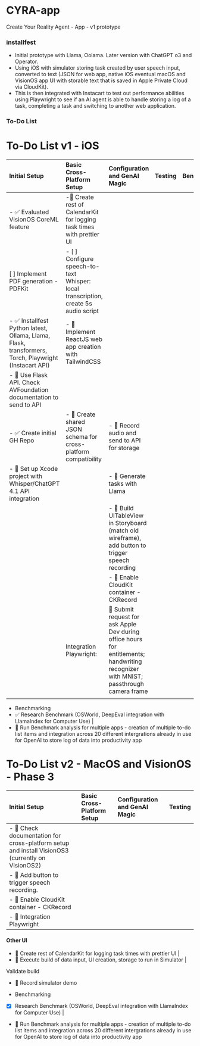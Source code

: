 # CYRA-app
Create Your Reality Agent - App - v1 prototype
### installfest
* Initial prototype with Llama, Oolama. Later version with ChatGPT o3 and Operator.
* Using iOS with simulator storing task created by user speech input, converted to text (JSON for web app, native iOS eventual macOS and VisionOS app UI with storable text that is saved in Apple Private Cloud via CloudKit). 
* This is then integrated with Instacart to test out performance abilities using Playwright to see if an AI agent is able to handle storing a log of a task, completing a task and switching to another web application.
### To-Do List



# To-Do List v1 - iOS 

| Initial Setup | Basic Cross-Platform Setup | Configuration and GenAI Magic | Testing | Benchmarking |
| :------------ | :------------------------- | :---------------------------- | :------ | :----------- |
| - ✅ Evaluated VisionOS CoreML feature | -🔲  Create rest of CalendarKit for logging task times with prettier UI |
| [ ] Implement PDF generation - PDFKit | - [ ] Configure speech-to-text Whisper: local transcription, create 5s audio script |
| - ✅ Installfest Python latest, Ollama, Llama, Flask, transformers, Torch, Playwright (Instacart API) | - 🔲 Implement ReactJS web app creation with TailwindCSS |
| - 🔲 Use Flask API. Check AVFoundation documentation to send to API |
| - ✅ Create initial GH Repo | - 🔲 Create shared JSON schema for cross-platform compatibility | - 🔲 Record audio and send to API for storage |
| - 🔲 Set up Xcode project with Whisper/ChatGPT 4.1 API integration | | - 🔲 Generate tasks with Llama |
| | | - 🔲 Build UITableView in Storyboard (match old wireframe), add button to trigger speech recording |
| | | - 🔲 Enable CloudKit container - CKRecord |
| | Integration Playwright: | 🔲 Submit request for ask Apple Dev during office hours for entitlements; handwriting recognizer with MNIST; passthrough camera frame  |
| | |
- Benchmarking 
- ✅ Research Benchmark (OSWorld, DeepEval integration with LlamaIndex for Computer Use) |
- 🔲 Run Benchmark analysis for multiple apps - creation of multiple to-do list items and integration across 20 different intergrations already in use for OpenAI to store log of data into productivity app

# To-Do List v2 - MacOS and VisionOS - Phase 3

| Initial Setup | Basic Cross-Platform Setup | Configuration and GenAI Magic | Testing |
| :------------ |:-------------------------- | :-----------------------------| :--------|
- 🔲 Check documentation for cross-platform setup and install VisionOS3 (currently on VisionOS2) | 
- 🔲 Add button to trigger speech recording. |
- 🔲 Enable CloudKit container - CKRecord |
- 🔲 Integration Playwright | 

#### Other UI 
- 🔲 Create rest of CalendarKit for logging task times with prettier UI | 
- 🔲 Execute build of data input, UI creation, storage to run in Simulator | 

Validate build 
- 🔲 Record simulator demo

- Benchmarking 
- [x] Research Benchmark (OSWorld, DeepEval integration with LlamaIndex for Computer Use) | 
- 🔲 Run Benchmark analysis for multiple apps - creation of multiple to-do list items and integration across 20 different intergrations already in use for OpenAI to store log of data into productivity app
